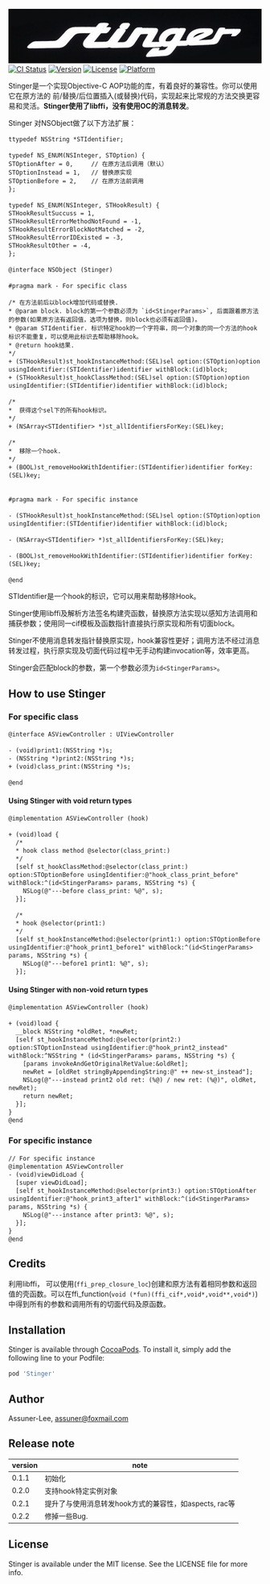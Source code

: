 ![](https://github.com/Assuner-Lee/resource/blob/master/Stinger-2.jpg)
[![CI Status](http://img.shields.io/travis/Assuner-Lee/Stinger.svg?style=flat)](https://travis-ci.org/Assuner-Lee/Stinger)
[![Version](https://img.shields.io/cocoapods/v/Stinger.svg?style=flat)](http://cocoapods.org/pods/Stinger)
[![License](https://img.shields.io/cocoapods/l/Stinger.svg?style=flat)](http://cocoapods.org/pods/Stinger)
[![Platform](https://img.shields.io/cocoapods/p/Stinger.svg?style=flat)](http://cocoapods.org/pods/Stinger)


Stinger是一个实现Objective-C AOP功能的库，有着良好的兼容性。你可以使用它在原方法的 前/替换/后位置插入(或替换)代码，实现起来比常规的方法交换更容易和灵活。**Stinger使用了libffi，没有使用OC的消息转发**。

Stinger 对NSObject做了以下方法扩展：

```objc
ttypedef NSString *STIdentifier;

typedef NS_ENUM(NSInteger, STOption) {
STOptionAfter = 0,     // 在原方法后调用（默认）
STOptionInstead = 1,   // 替换原实现
STOptionBefore = 2,    // 在原方法前调用
};

typedef NS_ENUM(NSInteger, STHookResult) {
STHookResultSuccuss = 1,
STHookResultErrorMethodNotFound = -1,
STHookResultErrorBlockNotMatched = -2,
STHookResultErrorIDExisted = -3,
STHookResultOther = -4,
};

@interface NSObject (Stinger)

#pragma mark - For specific class

/* 在方法前后以block增加代码或替换.
* @param block. block的第一个参数必须为 `id<StingerParams>`, 后面跟着原方法的参数(如果原方法有返回值，选项为替换，则block也必须有返回值)。
* @param STIdentifier. 标识特定hook的一个字符串，同一个对象的同一个方法的hook标识不能重复，可以使用此标识去帮助移除hook。
* @return hook结果.
*/
+ (STHookResult)st_hookInstanceMethod:(SEL)sel option:(STOption)option usingIdentifier:(STIdentifier)identifier withBlock:(id)block;
+ (STHookResult)st_hookClassMethod:(SEL)sel option:(STOption)option usingIdentifier:(STIdentifier)identifier withBlock:(id)block;

/*
*  获得这个sel下的所有hook标识。
*/
+ (NSArray<STIdentifier> *)st_allIdentifiersForKey:(SEL)key;

/*
*  移除一个hook.
*/
+ (BOOL)st_removeHookWithIdentifier:(STIdentifier)identifier forKey:(SEL)key;


#pragma mark - For specific instance

- (STHookResult)st_hookInstanceMethod:(SEL)sel option:(STOption)option usingIdentifier:(STIdentifier)identifier withBlock:(id)block;

- (NSArray<STIdentifier> *)st_allIdentifiersForKey:(SEL)key;

- (BOOL)st_removeHookWithIdentifier:(STIdentifier)identifier forKey:(SEL)key;

@end
```

STIdentifier是一个hook的标识，它可以用来帮助移除Hook。

Stinger使用libffi及解析方法签名构建壳函数，替换原方法实现以感知方法调用和捕获参数；使用同一cif模板及函数指针直接执行原实现和所有切面block。

Stinger不使用消息转发指针替换原实现，hook兼容性更好；调用方法不经过消息转发过程，执行原实现及切面代码过程中无手动构建invocation等，效率更高。

Stinger会匹配block的参数，第一个参数必须为`id<StingerParams>`。

## How to use Stinger
### For specific class
```objc
@interface ASViewController : UIViewController

- (void)print1:(NSString *)s;
- (NSString *)print2:(NSString *)s;
+ (void)class_print:(NSString *)s;

@end

```

#### Using Stinger with void return types

```objc
@implementation ASViewController (hook)

+ (void)load {
  /*
  * hook class method @selector(class_print:)
  */
  [self st_hookClassMethod:@selector(class_print:) option:STOptionBefore usingIdentifier:@"hook_class_print_before" withBlock:^(id<StingerParams> params, NSString *s) {
    NSLog(@"---before class_print: %@", s);
  }];

  /*
  * hook @selector(print1:)
  */
  [self st_hookInstanceMethod:@selector(print1:) option:STOptionBefore usingIdentifier:@"hook_print1_before1" withBlock:^(id<StingerParams> params, NSString *s) {
    NSLog(@"---before1 print1: %@", s);
  }];

```

#### Using Stinger with non-void return types

```objc
@implementation ASViewController (hook)

+ (void)load {
  __block NSString *oldRet, *newRet;
  [self st_hookInstanceMethod:@selector(print2:) option:STOptionInstead usingIdentifier:@"hook_print2_instead" withBlock:^NSString * (id<StingerParams> params, NSString *s) {
    [params invokeAndGetOriginalRetValue:&oldRet];
    newRet = [oldRet stringByAppendingString:@" ++ new-st_instead"];
    NSLog(@"---instead print2 old ret: (%@) / new ret: (%@)", oldRet, newRet);
    return newRet;
  }];
}
@end

```
### For specific instance
```objc
// For specific instance
@implementation ASViewController
- (void)viewDidLoad {
  [super viewDidLoad];
  [self st_hookInstanceMethod:@selector(print3:) option:STOptionAfter usingIdentifier:@"hook_print3_after1" withBlock:^(id<StingerParams> params, NSString *s) {
    NSLog(@"---instance after print3: %@", s);
  }];
}
@end

```

## Credits
利用libffi， 可以使用(`ffi_prep_closure_loc`)创建和原方法有着相同参数和返回值的壳函数。可以在ffi_function(`void (*fun)(ffi_cif*,void*,void**,void*)`) 中得到所有的参数和调用所有的切面代码及原函数。

## Installation

Stinger is available through [CocoaPods](http://cocoapods.org). To install
it, simply add the following line to your Podfile:

```ruby
pod 'Stinger'
```

## Author

Assuner-Lee, assuner@foxmail.com

## Release note
| version | note |
| ------ | ------ | 
| 0.1.1 | 初始化 | 
| 0.2.0 | 支持hook特定实例对象|
| 0.2.1 | 提升了与使用消息转发hook方式的兼容性，如aspects, rac等|
| 0.2.2 | 修掉一些Bug.|

## License

Stinger is available under the MIT license. See the LICENSE file for more info.

